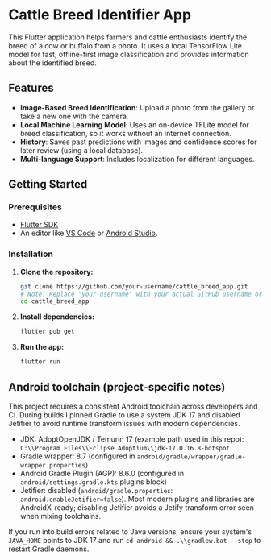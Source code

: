# Cattle Breed Identifier App

This Flutter application helps farmers and cattle enthusiasts identify the breed of a cow or buffalo from a photo. It uses a local TensorFlow Lite model for fast, offline-first image classification and provides information about the identified breed.

## Features

- **Image-Based Breed Identification**: Upload a photo from the gallery or take a new one with the camera.
- **Local Machine Learning Model**: Uses an on-device TFLite model for breed classification, so it works without an internet connection.
- **History**: Saves past predictions with images and confidence scores for later review (using a local database).
- **Multi-language Support**: Includes localization for different languages.

## Getting Started

### Prerequisites

- [Flutter SDK](https://docs.flutter.dev/get-started/install)
- An editor like [VS Code](https://code.visualstudio.com/) or [Android Studio](https://developer.android.com/studio).

### Installation

1.  **Clone the repository:**
    ```sh
    git clone https://github.com/your-username/cattle_breed_app.git
    # Note: Replace "your-username" with your actual GitHub username or organization.
    cd cattle_breed_app
    ```

2.  **Install dependencies:**
    ```sh
    flutter pub get
    ```

3.  **Run the app:**
    ```sh
    flutter run
    ```

## Android toolchain (project-specific notes)

This project requires a consistent Android toolchain across developers and CI. During builds I pinned Gradle to use a system JDK 17 and disabled Jetifier to avoid runtime transform issues with modern dependencies.

- JDK: AdoptOpenJDK / Temurin 17 (example path used in this repo):
  `C:\\Program Files\\Eclipse Adoptium\\jdk-17.0.16.8-hotspot`
- Gradle wrapper: 8.7 (configured in `android/gradle/wrapper/gradle-wrapper.properties`)
- Android Gradle Plugin (AGP): 8.6.0 (configured in `android/settings.gradle.kts` plugins block)
- Jetifier: disabled (`android/gradle.properties`: `android.enableJetifier=false`). Most modern plugins and libraries are AndroidX-ready; disabling Jetifier avoids a Jetify transform error seen when mixing toolchains.

If you run into build errors related to Java versions, ensure your system's `JAVA_HOME` points to JDK 17 and run `cd android && .\\gradlew.bat --stop` to restart Gradle daemons.
